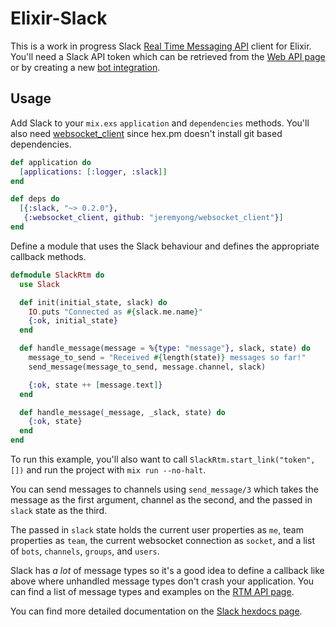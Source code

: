 # Elixir-Slack

This is a work in progress Slack [Real Time Messaging API] client for Elixir.
You'll need a Slack API token which can be retrieved from the [Web API page] or
by creating a new [bot integration].

[Real time Messaging API]: https://api.slack.com/rtm
[Web API page]: https://api.slack.com/web
[bot integration]: https://my.slack.com/services/new/bot

## Usage

Add Slack to your `mix.exs` `application` and `dependencies` methods. You'll
also need [websocket_client] since hex.pm doesn't install git based
dependencies.

[websocket_client]: https://github.com/jeremyong/websocket_client

```elixir
def application do
  [applications: [:logger, :slack]]
end

def deps do
  [{:slack, "~> 0.2.0"},
   {:websocket_client, github: "jeremyong/websocket_client"}]
end
```

Define a module that uses the Slack behaviour and defines the appropriate
callback methods.

```elixir
defmodule SlackRtm do
  use Slack

  def init(initial_state, slack) do
    IO.puts "Connected as #{slack.me.name}"
    {:ok, initial_state}
  end

  def handle_message(message = %{type: "message"}, slack, state) do
    message_to_send = "Received #{length(state)} messages so far!"
    send_message(message_to_send, message.channel, slack)

    {:ok, state ++ [message.text]}
  end

  def handle_message(_message, _slack, state) do
    {:ok, state}
  end
end
```

To run this example, you'll also want to call `SlackRtm.start_link("token", [])`
and run the project with `mix run --no-halt`.

You can send messages to channels using `send_message/3` which takes the message
as the first argument, channel as the second, and the passed in `slack` state
as the third.

The passed in `slack` state holds the current user properties as `me`, team
properties as `team`, the current websocket connection as `socket`, and a list
of  `bots`, `channels`, `groups`, and `users`.

[rtm.start]: https://api.slack.com/methods/rtm.start

Slack has *a lot* of message types so it's a good idea to define a callback like
above where unhandled message types don't crash your application. You can find a
list of message types and examples on the [RTM API page].

You can find more detailed documentation on the [Slack hexdocs page].

[RTM API page]: https://api.slack.com/rtm
[Slack hexdocs page]: http://hexdocs.pm/slack/

